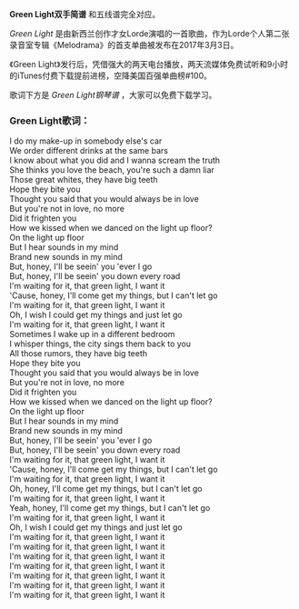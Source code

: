 

**Green Light双手简谱** 和五线谱完全对应。

_Green Light_
是由新西兰创作才女Lorde演唱的一首歌曲，作为Lorde个人第二张录音室专辑《Melodrama》的首支单曲被发布在2017年3月3日。

《Green Light》发行后，凭借强大的两天电台播放，两天流媒体免费试听和9小时的iTunes付费下载提前进榜，空降美国百强单曲榜#100。

歌词下方是 _Green Light钢琴谱_ ，大家可以免费下载学习。

### Green Light歌词：

I do my make-up in somebody else's car  
We order different drinks at the same bars  
I know about what you did and I wanna scream the truth  
She thinks you love the beach, you're such a damn liar  
Those great whites, they have big teeth  
Hope they bite you  
Thought you said that you would always be in love  
But you're not in love, no more  
Did it frighten you  
How we kissed when we danced on the light up floor?  
On the light up floor  
But I hear sounds in my mind  
Brand new sounds in my mind  
But, honey, I'll be seein' you 'ever I go  
But, honey, I'll be seein' you down every road  
I'm waiting for it, that green light, I want it  
'Cause, honey, I'll come get my things, but I can't let go  
I'm waiting for it, that green light, I want it  
Oh, I wish I could get my things and just let go  
I'm waiting for it, that green light, I want it  
Sometimes I wake up in a different bedroom  
I whisper things, the city sings them back to you  
All those rumors, they have big teeth  
Hope they bite you  
Thought you said that you would always be in love  
But you're not in love, no more  
Did it frighten you  
How we kissed when we danced on the light up floor?  
On the light up floor  
But I hear sounds in my mind  
Brand new sounds in my mind  
But, honey, I'll be seein' you 'ever I go  
But, honey, I'll be seein' you down every road  
I'm waiting for it, that green light, I want it  
'Cause, honey, I'll come get my things, but I can't let go  
I'm waiting for it, that green light, I want it  
Oh, honey, I'll come get my things, but I can't let go  
I'm waiting for it, that green light, I want it  
Yeah, honey, I'll come get my things, but I can't let go  
I'm waiting for it, that green light, I want it  
Oh, I wish I could get my things and just let go  
I'm waiting for it, that green light, I want it  
I'm waiting for it, that green light, I want it  
I'm waiting for it, that green light, I want it  
I'm waiting for it, that green light, I want it  
I'm waiting for it, that green light, I want it  
I'm waiting for it, that green light, I want it  
I'm waiting for it, that green light, I want it

